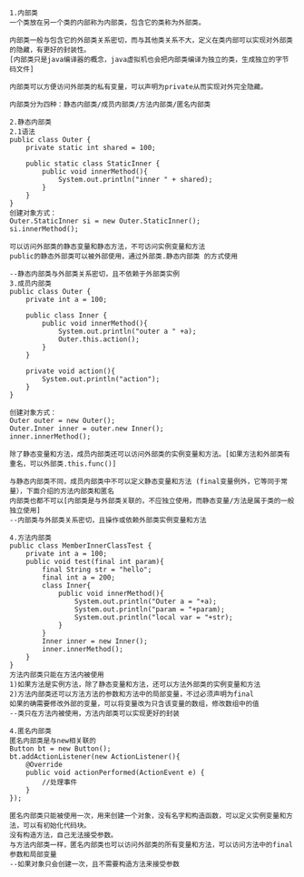 	1.内部类
	一个类放在另一个类的内部称为内部类，包含它的类称为外部类。
	
	内部类一般与包含它的外部类关系密切，而与其他类关系不大，定义在类内部可以实现对外部类的隐藏，有更好的封装性。
	[内部类只是java编译器的概念，java虚拟机也会把内部类编译为独立的类，生成独立的字节码文件]
	
	内部类可以方便访问外部类的私有变量，可以声明为private从而实现对外完全隐藏。
	
	内部类分为四种：静态内部类/成员内部类/方法内部类/匿名内部类
	
	2.静态内部类
	2.1语法
	public class Outer {
	    private static int shared = 100;
	    
	    public static class StaticInner {
	        public void innerMethod(){
	            System.out.println("inner " + shared);
	        }
	    }
	}
	创建对象方式：
	Outer.StaticInner si = new Outer.StaticInner();
	si.innerMethod();

	可以访问外部类的静态变量和静态方法，不可访问实例变量和方法
	public的静态外部类可以被外部使用，通过外部类.静态内部类 的方式使用
	
	--静态内部类与外部类关系密切，且不依赖于外部类实例
	3.成员内部类
	public class Outer {
	    private int a = 100;
	    
	    public class Inner {
	        public void innerMethod(){
	            System.out.println("outer a " +a);
	            Outer.this.action();
	        }
	    }
	    
	    private void action(){
	        System.out.println("action");
	    }
	}

    创建对象方式：
	Outer outer = new Outer();
	Outer.Inner inner = outer.new Inner();
	inner.innerMethod();

	除了静态变量和方法，成员内部类还可以访问外部类的实例变量和方法。[如果方法和外部类有重名，可以外部类.this.func()]
	
	与静态内部类不同，成员内部类中不可以定义静态变量和方法 (final变量例外，它等同于常量），下面介绍的方法内部类和匿名
	内部类也都不可以[内部类是与外部类关联的，不应独立使用，而静态变量/方法是属于类的一般独立使用]
	--内部类与外部类关系密切，且操作或依赖外部类实例变量和方法
	
	4.方法内部类
	public class MemberInnerClassTest {
	    private int a = 100;
	    public void test(final int param){
	        final String str = "hello";
	        final int a = 200;
	        class Inner{
	            public void innerMethod(){
	                System.out.println("Outer a = "+a);
	                System.out.println("param = "+param);
	                System.out.println("local var = "+str);
	            }
	        }
	        Inner inner = new Inner();
	        inner.innerMethod();
	    }
	}
	方法内部类只能在方法内被使用
	1)如果方法是实例方法，除了静态变量和方法，还可以方法外部类的实例变量和方法
	2)方法内部类还可以方法方法的参数和方法中的局部变量，不过必须声明为final
	如果的确需要修改外部的变量，可以将变量改为只含该变量的数组，修改数组中的值
	--类只在方法内被使用，方法内部类可以实现更好的封装
     
	4.匿名内部类
	匿名内部类是与new相关联的
	Button bt = new Button();
	bt.addActionListener(new ActionListener(){
	    @Override
	    public void actionPerformed(ActionEvent e) {
	        //处理事件
	    }
	});

	匿名内部类只能被使用一次，用来创建一个对象，没有名字和构造函数，可以定义实例变量和方法，可以有初始化代码块。
	没有构造方法，自己无法接受参数。
	与方法内部类一样，匿名内部类也可以访问外部类的所有变量和方法，可以访问方法中的final参数和局部变量
	--如果对象只会创建一次，且不需要构造方法来接受参数
